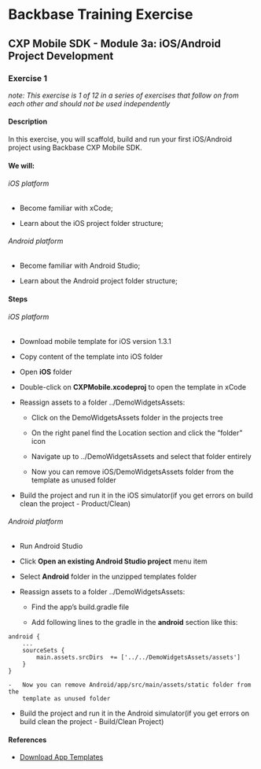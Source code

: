 Backbase Training Exercise
==========================

CXP Mobile SDK - Module 3a: iOS/Android Project Development
-----------------------------------------------------------

### Exercise 1

*note: This exercise is 1 of 12 in a series of exercises that follow on from
each other and should not be used independently*

#### Description

In this exercise, you will scaffold, build and run your first iOS/Android
project using Backbase CXP Mobile SDK.

#### We will:

###### iOS platform

-   Become familiar with xCode;

-   Learn about the iOS project folder structure;

###### Android platform

-   Become familiar with Android Studio;

-   Learn about the Android project folder structure;

#### Steps

###### iOS platform

-   Download mobile template for iOS version 1.3.1

-   Copy content of the template into iOS folder

-   Open **iOS** folder

-   Double-click on **CXPMobile.xcodeproj** to open the template in xCode

-   Reassign assets to a folder ../DemoWidgetsAssets:

    -   Click on the DemoWidgetsAssets folder in the projects tree

    -   On the right panel find the Location section and click the “folder” icon

    -   Navigate up to ../DemoWidgetsAssets and select that folder entirely

    -   Now you can remove iOS/DemoWidgetsAssets folder from the template as
        unused folder

-   Build the project and run it in the iOS simulator(if you get errors on build
    clean the project - Product/Clean)

###### Android platform

-   Run Android Studio

-   Click **Open an existing Android Studio project** menu item

-   Select **Android** folder in the unzipped templates folder

-   Reassign assets to a folder ../DemoWidgetsAssets:

    -   Find the app’s build.gradle file

    -   Add following lines to the gradle in the **android** section like this:

~~~~~~~~~~~~~~~~~~~~~~~~~~~~~~~~~~~~~~~~~~~~~~~~~~~~~~~~~~~~~~~~~~~~~~~~~~~~~~~~
android {
    ...
    sourceSets {
        main.assets.srcDirs  += ['../../DemoWidgetsAssets/assets']
    }
}
~~~~~~~~~~~~~~~~~~~~~~~~~~~~~~~~~~~~~~~~~~~~~~~~~~~~~~~~~~~~~~~~~~~~~~~~~~~~~~~~

~~~~~~~~~~~~~~~~~~~~~~~~~~~~~~~~~~~~~~~~~~~~~~~~~~~~~~~~~~~~~~~~~~~~~~~~~~~~~~~~
-   Now you can remove Android/app/src/main/assets/static folder from the
    template as unused folder
~~~~~~~~~~~~~~~~~~~~~~~~~~~~~~~~~~~~~~~~~~~~~~~~~~~~~~~~~~~~~~~~~~~~~~~~~~~~~~~~

-   Build the project and run it in the Android simulator(if you get errors on
    build clean the project - Build/Clean Project)

#### References

-   [Download App
    Templates](<https://my.backbase.com/resources/documentation/mobile-sdk/1.3.1/mobileapp_package.html>)
